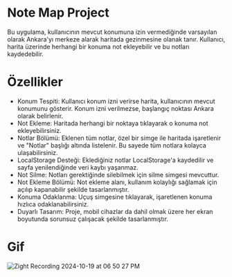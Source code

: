 # Note Map Project
Bu uygulama, kullanıcının mevcut konumuna izin vermediğinde varsayılan olarak Ankara'yı merkeze alarak haritada gezinmesine olanak tanır. Kullanıcı, harita üzerinde herhangi bir konuma not ekleyebilir ve bu notları kaydedebilir.

# Özellikler
- Konum Tespiti: Kullanıcı konum izni verirse harita, kullanıcının mevcut konumunu gösterir. Konum izni verilmezse, başlangıç noktası Ankara olarak belirlenir.
- Not Ekleme: Haritada herhangi bir noktaya tıklayarak o konuma not ekleyebilirsiniz.
- Notlar Bölümü: Eklenen tüm notlar, özel bir simge ile haritada işaretlenir ve "Notlar" başlığı altında listelenir. Bu sayede tüm notlara kolayca ulaşabilirsiniz.
- LocalStorage Desteği: Eklediğiniz notlar LocalStorage'a kaydedilir ve sayfa yenilendiğinde veri kaybı yaşanmaz.
- Not Silme: Notları gerektiğinde silebilmek için silme simgesi mevcuttur.
- Not Ekleme Bölümü: Not ekleme alanı, kullanım kolaylığı sağlamak için açılıp kapanabilir şekilde tasarlanmıştır.
- Konuma Odaklanma: Uçuş simgesine tıklayarak, işaretlenen konuma hızlıca odaklanabilirsiniz.
- Duyarlı Tasarım: Proje, mobil cihazlar da dahil olmak üzere her ekran boyutunda sorunsuz çalışacak şekilde tasarlanmıştır.

# Gif

![Zight Recording 2024-10-19 at 06 50 27 PM](https://github.com/user-attachments/assets/62b88068-d949-4f89-91d4-95cebb786832)


